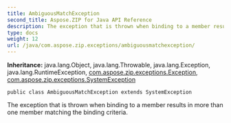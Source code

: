 ```yaml
---
title: AmbiguousMatchException
second_title: Aspose.ZIP for Java API Reference
description: The exception that is thrown when binding to a member results in more than one member matching the binding criteria.
type: docs
weight: 12
url: /java/com.aspose.zip.exceptions/ambiguousmatchexception/
---
```


**Inheritance:**
java.lang.Object, java.lang.Throwable, java.lang.Exception, java.lang.RuntimeException, [com.aspose.zip.exceptions.Exception](../../com.aspose.zip.exceptions/exception), [com.aspose.zip.exceptions.SystemException](../../com.aspose.zip.exceptions/systemexception)
```
public class AmbiguousMatchException extends SystemException
```

The exception that is thrown when binding to a member results in more than one member matching the binding criteria.
